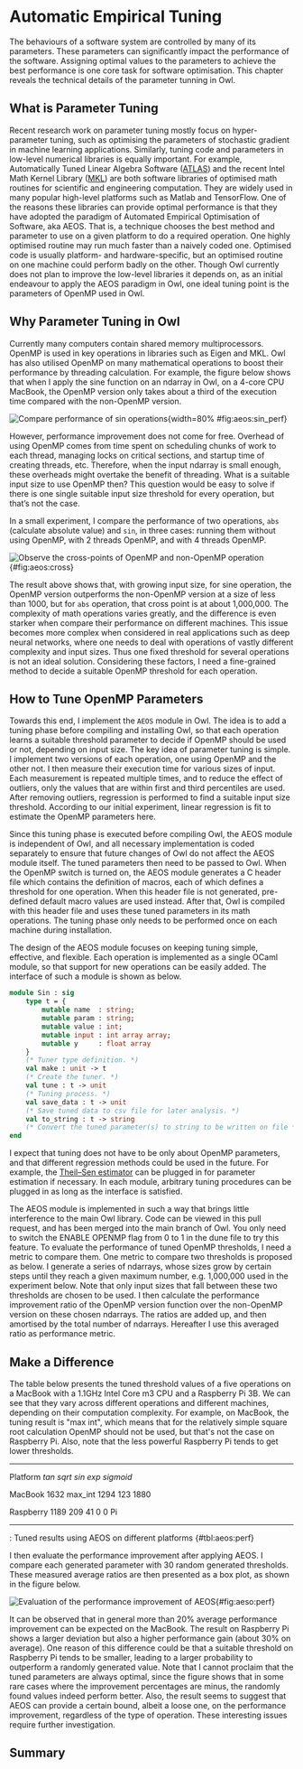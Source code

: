 # Automatic Empirical Tuning

The behaviours of a software system are controlled by many of its parameters. These parameters can significantly impact the performance of the software. Assigning optimal values to the parameters to achieve the best performance is one core task for software optimisation. This chapter reveals the technical details of the parameter tunning in Owl.


## What is Parameter Tuning

Recent research work on parameter tuning mostly focus on hyper-parameter tuning, such as optimising the parameters of stochastic gradient in machine learning applications.
Similarly, tuning code and parameters in low-level numerical libraries is equally important.
For example, Automatically Tuned Linear Algebra Software ([ATLAS](http://math-atlas.sourceforge.net/)) and the recent Intel Math Kernel Library ([MKL](https://software.intel.com/en-us/mkl)) are both software libraries of optimised math routines for scientific and engineering computation.
They are widely used in many popular high-level platforms such as Matlab and TensorFlow.
One of the reasons these libraries can provide optimal performance is that they have adopted the paradigm of Automated Empirical Optimisation of Software, aka AEOS. That is, a technique chooses the best method and parameter to use on a given platform to do a required operation.
One highly optimised routine may run much faster than a naively coded one. Optimised code is usually platform- and hardware-specific, but an optimised routine on one machine could perform badly on the other.
Though Owl currently does not plan to improve the low-level libraries it depends on, as an initial endeavour to apply the AEOS paradigm in Owl, one ideal tuning point is the parameters of OpenMP used in Owl.


## Why Parameter Tuning in Owl

Currently many computers contain shared memory multiprocessors. OpenMP is used in key operations in libraries such as Eigen and MKL. Owl has also utilised OpenMP on many mathematical operations to boost their performance by threading calculation.
For example, the figure below shows that when I apply the sine function on an ndarray in Owl, on a 4-core CPU MacBook, the OpenMP version only takes about a third of the execution time compared with the non-OpenMP version.

![Compare performance of sin operations](images/aeos/sin_perf.png){width=80% #fig:aeos:sin_perf}

However, performance improvement does not come for free. Overhead of using OpenMP comes from time spent on scheduling chunks of work to each thread, managing locks on critical sections, and startup time of creating threads, etc.
Therefore, when the input ndarray is small enough, these overheads might overtake the benefit of threading.
What is a suitable input size to use OpenMP then? This question would be easy to solve if there is one single suitable input size threshold for every operation, but that’s not the case.

In a small experiment, I compare the performance of two operations, `abs` (calculate absolute value) and `sin`, in three cases: running them without using OpenMP, with 2 threads OpenMP, and with 4 threads OpenMP.

![Observe the cross-points of OpenMP and non-OpenMP operation](images/aeos/cross.png){#fig:aeos:cross}

The result above shows that, with growing input size, for sine operation, the OpenMP version outperforms the non-OpenMP version at a size of less than 1000, but for `abs` operation, that cross point is at about 1,000,000. The complexity of math operations varies greatly, and the difference is even starker when compare their performance on different machines.
This issue becomes more complex when considered in real applications such as deep neural networks, where one needs to deal with operations of vastly different complexity and input sizes.
Thus one fixed threshold for several operations is not an ideal solution. Considering these factors, I need a fine-grained method to decide a suitable OpenMP threshold for each operation.


## How to Tune OpenMP Parameters


Towards this end, I implement the `AEOS` module in Owl. The idea is to add a tuning phase before compiling and installing Owl, so that each operation learns a suitable threshold parameter to decide if OpenMP should be used or not, depending on input size.
The key idea of parameter tuning is simple. I implement two versions of each operation, one using OpenMP and the other not. I then measure their execution time for various sizes of input.
Each measurement is repeated multiple times, and to reduce the effect of outliers, only the values that are within first and third percentiles are used.
After removing outliers, regression is performed to find a suitable input size threshold.
According to our initial experiment, linear regression is fit to estimate the OpenMP parameters here.

Since this tuning phase is executed before compiling Owl, the AEOS module is independent of Owl, and all necessary implementation is coded separately to ensure that future changes of Owl do not affect the AEOS module itself.
The tuned parameters then need to be passed to Owl. When the OpenMP switch is turned on, the AEOS module generates a C header file which contains the definition of macros, each of which defines a threshold for one operation. When this header file is not generated, pre-defined default macro values are used instead. After that, Owl is compiled with this header file and uses these tuned parameters in its math operations. The tuning phase only needs to be performed once on each machine during installation.

The design of the AEOS module focuses on keeping tuning simple, effective, and flexible. Each operation is implemented as a single OCaml module, so that support for new operations can be easily added. The interface of such a module is shown as below.

```ocaml file=../../examples/code/aeos/interface_00.mli
module Sin : sig
    type t = {
        mutable name  : string;
        mutable param : string;
        mutable value : int;
        mutable input : int array array;
        mutable y     : float array
    }
    (* Tuner type definition. *)
    val make : unit -> t
    (* Create the tuner. *)
    val tune : t -> unit 
    (* Tuning process. *)
    val save_data : t -> unit
    (* Save tuned data to csv file for later analysis. *)
    val to_string : t -> string
    (* Convert the tuned parameter(s) to string to be written on file *)
end
```

I expect that tuning does not have to be only about OpenMP parameters, and that different regression methods could be used in the future. For example, the [Theil–Sen estimator](https://en.wikipedia.org/wiki/Theil%E2%80%93Sen_estimator) can be plugged in for parameter estimation if necessary. In each module, arbitrary tuning procedures can be plugged in as long as the interface is satisfied.

The AEOS module is implemented in such a way that brings little interference to the main Owl library. Code can be viewed in this pull request, and has been merged into the main branch of Owl. You only need to switch the ENABLE OPENMP flag from 0 to 1 in the dune file to try this feature.
To evaluate the performance of tuned OpenMP thresholds, I need a metric to compare them. One metric to compare two thresholds is proposed as below. I generate a series of ndarrays, whose sizes grow by certain steps until they reach a given maximum number, e.g. 1,000,000 used in the experiment below. Note that only input sizes that fall between these two thresholds are chosen to be used.
I then calculate the performance improvement ratio of the OpenMP version function over the non-OpenMP version on these chosen ndarrays. The ratios are added up, and then amortised by the total number of ndarrays. Hereafter I use this averaged ratio as performance metric.

## Make a Difference

The table below presents the tuned threshold values of a five operations on a MacBook with a 1.1GHz Intel Core m3 CPU and a Raspberry Pi 3B. We can see that they vary across different operations and different machines, depending on their computation complexity.
For example, on MacBook, the tuning result is "max int", which means that for the relatively simple square root calculation OpenMP should not be used, but that's not the case on Raspberry Pi. Also, note that the less powerful Raspberry Pi tends to get lower thresholds.

----------- ----------- ----------- ----------- ----------- -------------
Platform    $tan$       $sqrt$      $sin$       $exp$       $sigmoid$

MacBook     1632        max\_int    1294        123         1880

Raspberry   1189        209         41          0           0
Pi                                                          
----------- ----------- ----------- ----------- ----------- -------------
: Tuned results using AEOS on different platforms  {#tbl:aeos:perf}

I then evaluate the performance improvement after applying AEOS. I compare each generated parameter with 30 random generated thresholds. These measured average ratios are then presented as a box plot, as shown in the figure below.

![Evaluation of the performance improvement of AEOS](images/aeos/perf.png){#fig:aeso:perf}

It can be observed that in general more than 20% average performance improvement can be expected on the MacBook.
The result on Raspberry Pi shows a larger deviation but also a higher performance gain (about 30% on average).
One reason of this difference could be that a suitable threshold on Raspberry Pi tends to be smaller, leading to a larger probability to outperform a randomly generated value.
Note that I cannot proclaim that the tuned parameters are always optimal, since the figure shows that in some rare cases where the improvement percentages are minus, the randomly found values indeed perform better. Also, the result seems to suggest that AEOS can provide a certain bound, albeit a loose one, on the performance improvement, regardless of the type of operation. These interesting issues require further investigation.

## Summary
